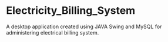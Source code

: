 # Electricity_Billing_System
A desktop application created using JAVA Swing and MySQL for administering electrical billing system.
